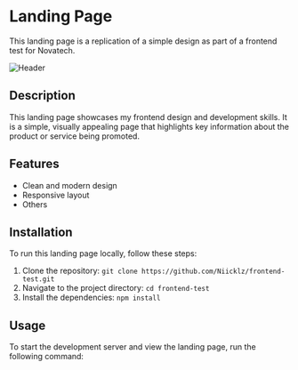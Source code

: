 # Landing Page

This landing page is a replication of a simple design as part of a frontend test for Novatech.

![Header](https://res.cloudinary.com/dooazvgi7/image/upload/v1707481664/AllProjects/Grab_r21f1q.png)

## Description

This landing page showcases my frontend design and development skills. It is a simple, visually appealing page that highlights key information about the product or service being promoted.

## Features

- Clean and modern design
- Responsive layout
- Others

## Installation

To run this landing page locally, follow these steps:

1. Clone the repository: `git clone https://github.com/Niicklz/frontend-test.git`
2. Navigate to the project directory: `cd frontend-test`
3. Install the dependencies: `npm install`

## Usage

To start the development server and view the landing page, run the following command:

```bash

```
